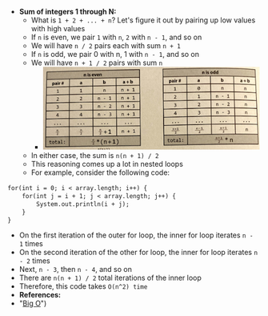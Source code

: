* **Sum of integers 1 through N:**
  * What is `1 + 2 + ... + n`? Let's figure it out by pairing up low values with high values
  * If `n` is even, we pair `1` with `n`, `2` with `n - 1`, and so on
  * We will have `n / 2` pairs each with sum `n + 1`
  * If `n` is odd, we pair 0 with n, 1 with `n - 1`, and so on
  * We will have `n + 1 / 2` pairs with sum `n`
    * <img src="images/Sum_of_Integers_1_Through_N_1.jpg" width="500">
  * In either case, the sum is `n(n + 1) / 2`
  * This reasoning comes up a lot in nested loops
  * For example, consider the following code:
```
for(int i = 0; i < array.length; i++) {
    for(int j = i + 1; j < array.length; j++) {
        System.out.println(i + j);
    }
}
```
  * On the first iteration of the outer for loop, the inner for loop iterates `n - 1` times 
  * On the second iteration of the other for loop, the inner for loop iterates `n - 2` times 
  * Next, `n - 3`, then `n - 4`, and so on 
  * There are `n(n + 1) / 2` total iterations of the inner loop 
  * Therefore, this code takes `O(n^2) time`
* **References:**
* "[Big O](../Big_O/Big_O.md)")